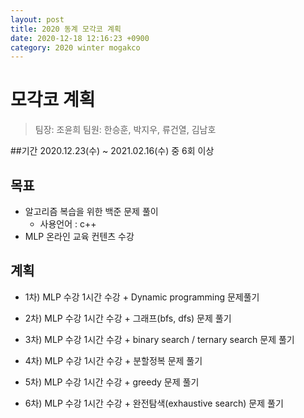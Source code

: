 ```yaml
---
layout: post
title: 2020 동계 모각코 계획
date: 2020-12-18 12:16:23 +0900
category: 2020 winter mogakco
---
```

# 모각코 계획
> 팀장: 조윤희
> 팀원: 한승훈, 박지우, 류건열, 김남호

##기간
2020.12.23(수) ~ 2021.02.16(수) 중 6회 이상

## 목표
- 알고리즘 복습을 위한 백준 문제 풀이
  + 사용언어 : c++
- MLP 온라인 교육 컨텐츠 수강

## 계획
- 1차)
MLP 수강 1시간 수강 + Dynamic programming 문제풀기

- 2차)
MLP 수강 1시간 수강 + 그래프(bfs, dfs) 문제 풀기

- 3차)
MLP 수강 1시간 수강 + binary search / ternary search 문제 풀기

- 4차)
MLP 수강 1시간 수강 + 분할정복 문제 풀기

- 5차)
MLP 수강 1시간 수강 + greedy 문제 풀기

- 6차)
MLP 수강 1시간 수강 + 완전탐색(exhaustive search) 문제 풀기
